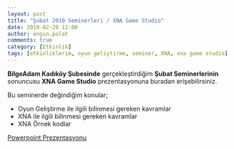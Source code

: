 ```yaml
---
layout: post
title: "Şubat 2010 Seminerleri / XNA Game Studio"
date: 2010-02-28 12:00
author: engin.polat
comments: true
category: [Etkinlik]
tags: [etkinliklerim, oyun geliştirme, seminer, XNA, xna game studio]
---
```

**BilgeAdam Kadıköy Şubesinde** gerçekleştirdiğim **Şubat  Seminerlerinin** sonuncusu **XNA Game Studio** prezentasyonuna buradan erişebilirsiniz.

Bu seminerde değindiğim konular;


*   Oyun Geliştirme ile ilgili bilinmesi gereken kavramlar
*   XNA ile ilgili bilinmesi gereken kavramlar
*   XNA Örnek kodlar

<a title="enginpolat.com: Şubat 2010 Seminerleri / XNA Game Studio" href="../wp-content/uploads/2010/02/XNAOyunGelistirme_Prezentasyon.rar" target="_blank">Powerpoint Prezentasyonu</a>

